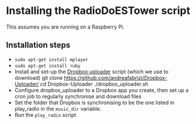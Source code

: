 # Installing the RadioDoESTower script

This assumes you are running on a Raspberry Pi.

## Installation steps

 * `sudo apt-get install mplayer`
 * `sudo apt-get install ruby`
 * Install and set-up the [Dropbox uploader](https://github.com/andreafabrizi/Dropbox-Uploader) script (which we use to download)
    git clone https://github.com/andreafabrizi/Dropbox-Uploader/
    cd Dropbox-Uploader
    ./dropbox_uploader.sh
 * Configure dropbox_uploader to a Dropbox app you create, then set up a cron job to regularly synchronise and download files
 * Set the folder that Dropbox is synchronising to be the one listed in play_radio in the `music_dir` variable.
 * Run the `play_radio` script
